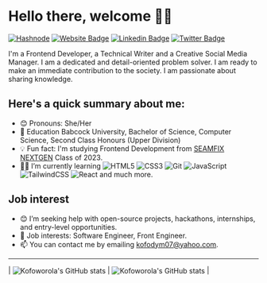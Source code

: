 # Hello there, welcome 👋🏾

[![Hashnode](https://img.shields.io/badge/Hashnode-2962FF?style=for-the-badge&logo=hashnode&logoColor=white)](https://kofocole.hashnode.dev/)
[![Website Badge](https://img.shields.io/badge/-KOFOCOLE.com-000000?style=for-the-badge&logo=Google-Chrome&logoColor=white&link=https://KOFOCOLE.com)](https://KOFOCOLE.com)
[![Linkedin Badge](https://img.shields.io/badge/-KOFOCOLE-blue?style=for-the-badge&logo=Linkedin&logoColor=white&link=https://www.linkedin.com/in/kofo-cole)](https://www.linkedin.com/in/kofo-cole)
[![Twitter Badge](https://img.shields.io/badge/-@kof_Oyin-1ca0f1?style=for-the-badge&logo=twitter&logoColor=white&link=https://twitter.com/kof_Oyin)](https://twitter.com/kof_Oyin)


I'm a Frontend Developer, a Technical Writer and a Creative Social Media Manager. I am a dedicated and detail-oriented problem solver. I am ready to make an immediate contribution to the society.
I am passionate about sharing knowledge.

## **Here's a quick summary about me**:

- 😊 Pronouns: She/Her
- 💼 Education Babcock University, Bachelor of Science, Computer Science, Second Class Honours (Upper Division)
- 💡 Fun fact: I'm studying Frontend Development from [SEAMFIX NEXTGEN](https://seamfixnextgen.com/) Class of 2023.
- 🌱🌱 I’m currently learning
  ![HTML5](https://img.shields.io/badge/html5-%23E34F26.svg?style=for-the-badge&logo=html5&logoColor=white) ![CSS3](https://img.shields.io/badge/css3-%231572B6.svg?style=for-the-badge&logo=css3&logoColor=white)
  ![Git](https://img.shields.io/badge/git-%23F05033.svg?style=for-the-badge&logo=git&logoColor=white) ![JavaScript](https://img.shields.io/badge/javascript-%23323330.svg?style=for-the-badge&logo=javascript&logoColor=%23F7DF1E)
  ![TailwindCSS](https://img.shields.io/badge/tailwindcss-%2338B2AC.svg?style=for-the-badge&logo=tailwind-css&logoColor=white) ![React](https://img.shields.io/badge/react-%2320232a.svg?style=for-the-badge&logo=react&logoColor=%2361DAFB) and much more.

## Job interest

- 😊 I’m seeking help with open-source projects, hackathons, internships, and entry-level opportunities.
- 💼 Job interests: Software Engineer, Front Engineer.
- 📫 You can contact me by emailing [kofodym07@yahoo.com](mailto:kofodym07@yahoo.com).
***
| <img align="center" src="https://github-readme-stats.vercel.app/api?username=kofodym&show_icons=true&include_all_commits=true&hide_border=true" alt="Kofoworola's GitHub stats" /> | <img align="center" src="https://github-readme-stats.vercel.app/api/top-langs/?username=kofodym&langs_count=8&layout=compact&hide_border=true" alt="Kofoworola's GitHub stats" /> |
